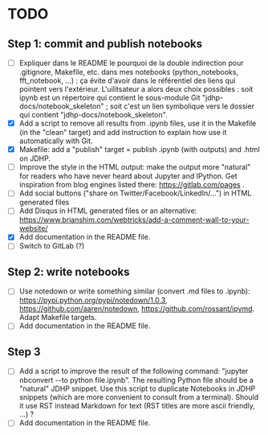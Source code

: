 # TODO

## Step 1: commit and publish notebooks

* [ ] Expliquer dans le README le pourquoi de la double indirection pour
      .gitignore, Makefile, etc. dans mes notebooks (python_notebooks,
      fft_notebook, ...) : ça évite d'avoir dans le référentiel des
      liens qui pointent vers l'extérieur. L'uilitsateur a alors deux choix
      possibles : soit ipynb est un répertoire qui contient le sous-module Git
      "jdhp-docs/notebook_skeleton" ; soit c'est un lien symbolique vers le
      dossier qui contient "jdhp-docs/notebook_skeleton".
* [x] Add a script to remove all results from .ipynb files, use it in the
      Makefile (in the "clean" target) and add instruction to explain how use
      it automatically with Git.
* [x] Makefile: add a "publish" target = publish .ipynb (with outputs) and
      .html on JDHP.
* [ ] Improve the style in the HTML output: make the output more "natural" for
      readers who have never heard about Jupyter and IPython. Get inspiration from blog engines listed there: https://gitlab.com/pages .
* [ ] Add social buttons ("share on Twitter/Facebook/LinkedIn/...") in HTML
      generated files
* [ ] Add Disqus in HTML generated files or an alternative: https://www.brianshim.com/webtricks/add-a-comment-wall-to-your-website/
* [x] Add documentation in the README file.
* [ ] Switch to GitLab (?)

## Step 2: write notebooks

* [ ] Use notedown or write something similar (convert .md files to .ipynb):
      https://pypi.python.org/pypi/notedown/1.0.3,
      https://github.com/aaren/notedown,
      https://github.com/rossant/ipymd.
      Adapt Makefile targets.
* [ ] Add documentation in the README file.

## Step 3

* [ ] Add a script to improve the result of the following command:
      "jupyter nbconvert --to python file.ipynb".
      The resulting Python file should be a "natural" JDHP snippet.
      Use this script to duplicate Notebooks in JDHP snippets (which are more
      convenient to consult from a terminal).
      Should it use RST instead Markdown for text (RST titles are more ascii
      friendly, ...) ?
* [ ] Add documentation in the README file.
